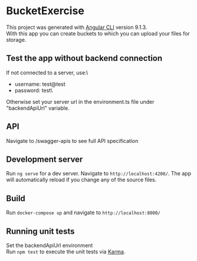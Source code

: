 # BucketExercise

This project was generated with [Angular CLI](https://github.com/angular/angular-cli) version 9.1.3.\
With this app you can create buckets to which you can upload your files for storage.

## Test the app without backend connection

If not connected to a server, use:\
- username: test@test
- password: test\

Otherwise set your server url in the environment.ts file under "backendApiUrl" variable. 

## API

Navigate to /swagger-apis to see full API specification

## Development server

Run `ng serve` for a dev server. Navigate to `http://localhost:4200/`. The app will automatically reload if you change any of the source files.

## Build

Run `docker-compose up` and navigate to `http://localhost:8000/`
## Running unit tests

Set the backendApiUrl environment\
Run `npm test` to execute the unit tests via [Karma](https://karma-runner.github.io).

